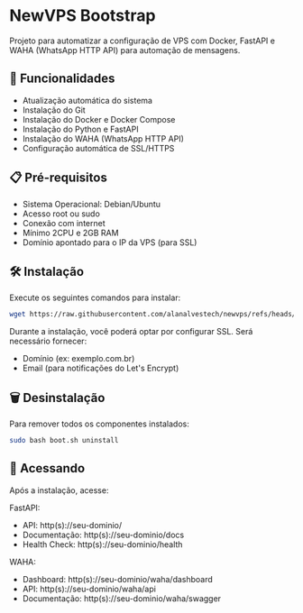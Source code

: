 # NewVPS Bootstrap

Projeto para automatizar a configuração de VPS com Docker, FastAPI e WAHA (WhatsApp HTTP API) para automação de mensagens.

## 🚀 Funcionalidades

- Atualização automática do sistema
- Instalação do Git
- Instalação do Docker e Docker Compose
- Instalação do Python e FastAPI
- Instalação do WAHA (WhatsApp HTTP API)
- Configuração automática de SSL/HTTPS

## 📋 Pré-requisitos

- Sistema Operacional: Debian/Ubuntu
- Acesso root ou sudo
- Conexão com internet
- Mínimo 2CPU e 2GB RAM
- Domínio apontado para o IP da VPS (para SSL)

## 🛠️ Instalação

Execute os seguintes comandos para instalar:

```bash
wget https://raw.githubusercontent.com/alanalvestech/newvps/refs/heads/main/boot.sh && sudo bash boot.sh
```

Durante a instalação, você poderá optar por configurar SSL. Será necessário fornecer:
- Domínio (ex: exemplo.com.br)
- Email (para notificações do Let's Encrypt)

## 🗑️ Desinstalação

Para remover todos os componentes instalados:

```bash
sudo bash boot.sh uninstall
```

## 📱 Acessando

Após a instalação, acesse:

FastAPI:
- API: http(s)://seu-dominio/
- Documentação: http(s)://seu-dominio/docs
- Health Check: http(s)://seu-dominio/health

WAHA:
- Dashboard: http(s)://seu-dominio/waha/dashboard
- API: http(s)://seu-dominio/waha/api
- Documentação: http(s)://seu-dominio/waha/swagger
